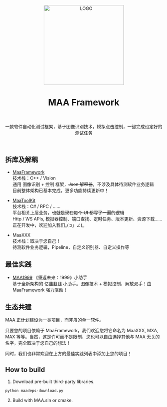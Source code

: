 <div align="center">

<img alt="LOGO" src="https://cdn.jsdelivr.net/gh/MaaAssistantArknights/design@main/logo/maa-logo_512x512.png" width="256" height="256" />

# MAA Framework

<br>

一款软件自动化测试框架，基于图像识别技术，模拟点击控制，一键完成设定好的测试任务

</div>

<br>

## 拆库及解耦

- [MaaFramework](https://github.com/MaaAssistantArknights/MaaFramework)  
  技术栈：C++ / Vision  
  通用 图像识别 + 控制 框架，~~Json 解释器~~，不涉及具体待测软件业务逻辑  
  目前整体架构已基本完成，更多功能持续更新中！

- [MaaToolKit](https://github.com/MaaAssistantArknights/MaaToolKit)  
  技术栈：C# / RPC / ......  
  平台相关上层业务，~~也就是现在每个 UI 都写了一遍的逻辑~~  
  Http / WS APIs, 模拟器控制、端口查找、定时任务、版本更新、资源下载……  
  正在开发中，欢迎加入我们_(:з」∠)_

- MaaXXX  
  技术栈：取决于您自己！  
  待测软件业务逻辑，Pipeline，自定义识别器、自定义操作等

## 最佳实践

- [MAA1999](https://github.com/MaaAssistantArknights/MAA1999) 《重返未来：1999》小助手  
  基于全新架构的 亿韭韭韭 小助手。图像技术 + 模拟控制，解放双手！由 MaaFramework 强力驱动！

## 生态共建

MAA 正计划建设为一类项目，而非舟的单一软件。  

只要您的项目依赖于 MaaFramework，我们欢迎您将它命名为 MaaXXX, MXA, MAX 等等。当然，这是许可而不是限制，您也可以自由选择其他与 MAA 无关的名字，完全取决于您自己的想法！  

同时，我们也非常欢迎在上方的最佳实践列表中添加上您的项目！

## How to build

1. Download pre-built third-party libraries.
  
  ```bash
  python maadeps-download.py
  ```

2. Build with MAA.sln or cmake.
